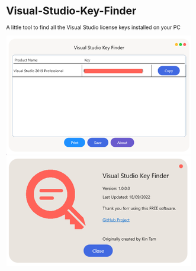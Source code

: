 # Visual-Studio-Key-Finder
A little tool to find all the Visual Studio license keys installed on your PC

<img src="sample.png" width="500" />
<img src="about.png" width="500" />
